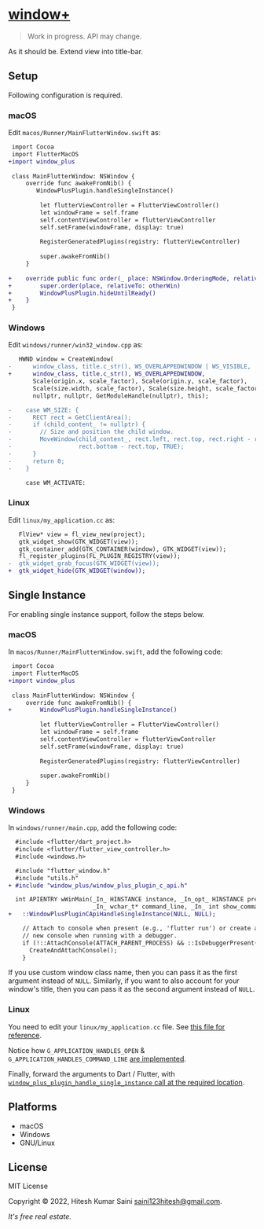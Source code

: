 # [window+](https://github.com/alexmercerind/window_plus)

> Work in progress. API may change.

As it should be. Extend view into title-bar.

## Setup

Following configuration is required.

### macOS

Edit `macos/Runner/MainFlutterWindow.swift` as:

```diff
 import Cocoa
 import FlutterMacOS
+import window_plus
 
 class MainFlutterWindow: NSWindow {
     override func awakeFromNib() {
        WindowPlusPlugin.handleSingleInstance()
 
         let flutterViewController = FlutterViewController()
         let windowFrame = self.frame
         self.contentViewController = flutterViewController
         self.setFrame(windowFrame, display: true)
 
         RegisterGeneratedPlugins(registry: flutterViewController)
 
         super.awakeFromNib()
     }
 
+    override public func order(_ place: NSWindow.OrderingMode, relativeTo otherWin: Int) {
+        super.order(place, relativeTo: otherWin)
+        WindowPlusPlugin.hideUntilReady()
+    }
 }
```

### Windows

Edit `windows/runner/win32_window.cpp` as:

```diff
   HWND window = CreateWindow(
-      window_class, title.c_str(), WS_OVERLAPPEDWINDOW | WS_VISIBLE,
+      window_class, title.c_str(), WS_OVERLAPPEDWINDOW,
       Scale(origin.x, scale_factor), Scale(origin.y, scale_factor),
       Scale(size.width, scale_factor), Scale(size.height, scale_factor),
       nullptr, nullptr, GetModuleHandle(nullptr), this);
```

```diff
-    case WM_SIZE: {
-      RECT rect = GetClientArea();
-      if (child_content_ != nullptr) {
-        // Size and position the child window.
-        MoveWindow(child_content_, rect.left, rect.top, rect.right - rect.left,
-                   rect.bottom - rect.top, TRUE);
-      }
-      return 0;
-    }

     case WM_ACTIVATE:
```

### Linux

Edit `linux/my_application.cc` as:

```diff
   FlView* view = fl_view_new(project);
   gtk_widget_show(GTK_WIDGET(view));
   gtk_container_add(GTK_CONTAINER(window), GTK_WIDGET(view));
   fl_register_plugins(FL_PLUGIN_REGISTRY(view));
-  gtk_widget_grab_focus(GTK_WIDGET(view));
+  gtk_widget_hide(GTK_WIDGET(window));
```

## Single Instance

For enabling single instance support, follow the steps below.

### macOS

In `macos/Runner/MainFlutterWindow.swift`, add the following code:

```diff
 import Cocoa
 import FlutterMacOS
+import window_plus
 
 class MainFlutterWindow: NSWindow {
     override func awakeFromNib() {
+        WindowPlusPlugin.handleSingleInstance()
 
         let flutterViewController = FlutterViewController()
         let windowFrame = self.frame
         self.contentViewController = flutterViewController
         self.setFrame(windowFrame, display: true)
 
         RegisterGeneratedPlugins(registry: flutterViewController)
 
         super.awakeFromNib()
     }
 }
```

### Windows

In `windows/runner/main.cpp`, add the following code:

```diff
  #include <flutter/dart_project.h>
  #include <flutter/flutter_view_controller.h>
  #include <windows.h>

  #include "flutter_window.h"
  #include "utils.h"
+ #include "window_plus/window_plus_plugin_c_api.h"

  int APIENTRY wWinMain(_In_ HINSTANCE instance, _In_opt_ HINSTANCE prev,
                        _In_ wchar_t* command_line, _In_ int show_command) {
+   ::WindowPlusPluginCApiHandleSingleInstance(NULL, NULL);

    // Attach to console when present (e.g., 'flutter run') or create a
    // new console when running with a debugger.
    if (!::AttachConsole(ATTACH_PARENT_PROCESS) && ::IsDebuggerPresent()) {
      CreateAndAttachConsole();
    }
```

If you use custom window class name, then you can pass it as the first argument instead of `NULL`. Similarly, if you want to also account for your window's title, then you can pass it as the second argument instead of `NULL`.

### Linux

You need to edit your `linux/my_application.cc` file. See [this file for reference](https://github.com/alexmercerind/window_plus/blob/master/example/linux/my_application.cc).

Notice how `G_APPLICATION_HANDLES_OPEN` & `G_APPLICATION_HANDLES_COMMAND_LINE` [are implemented](https://github.com/alexmercerind/window_plus/blob/562407f7f316714024577ce5467a12ee8f99bc24/example/linux/my_application.cc#L135-L149).

Finally, forward the arguments to Dart / Flutter, with [`window_plus_plugin_handle_single_instance` call at the required location](https://github.com/alexmercerind/window_plus/blob/562407f7f316714024577ce5467a12ee8f99bc24/example/linux/my_application.cc#L24-L31).

## Platforms

- macOS
- Windows
- GNU/Linux

## License

MIT License

Copyright © 2022, Hitesh Kumar Saini <saini123hitesh@gmail.com>.

_It's free real estate._
